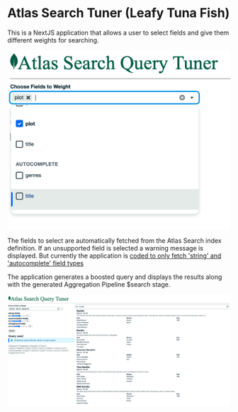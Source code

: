 # Atlas Search Tuner (Leafy Tuna Fish)
This is a NextJS application that allows a user to select fields and give them different weights for searching.

![alt text](selectFields.png)

The fields to select are automatically fetched from the Atlas Search index definition. If an unsupported field is selected a warning message is displayed. But currently the application is [coded to only fetch 'string' and 'autocomplete' field types](https://github.com/JohnGUnderwood/atlas-search-tuner/blob/5936fdb03a0d33c83f654648ae3a5644a0d2a652/tunafish/pages/index.js#L235C59-L235C59)

The application generates a boosted query and displays the results along with the generated Aggregation Pipeline $search stage.

![alt text](Results.png)
